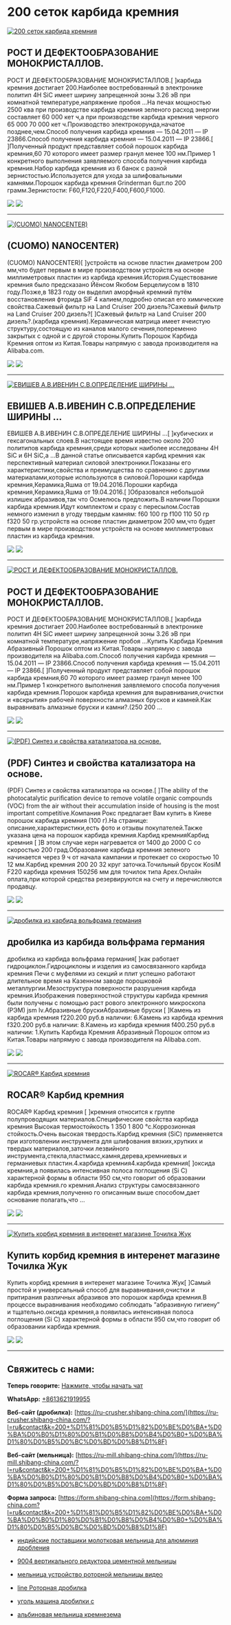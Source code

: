 # 200 сеток карбида кремния

<a href="https://swt.shibang-china.com/?l=ru&img&k=200+%D1%81%D0%B5%D1%82%D0%BE%D0%BA+%D0%BA%D0%B0%D1%80%D0%B1%D0%B8%D0%B4%D0%B0+%D0%BA%D1%80%D0%B5%D0%BC%D0%BD%D0%B8%D1%8F" target="_blank">![200 сеток карбида кремния](http://static.shibang-china.com/all-800x300/1263.jpg)</a>

## РОСТ И ДЕФЕКТООБРАЗОВАНИЕ МОНОКРИСТАЛЛОВ.
РОСТ И ДЕФЕКТООБРАЗОВАНИЕ МОНОКРИСТАЛЛОВ.[ ]карбида кремния достигает 200.Наиболее востребованный в электронике политип 4H SiC имеет ширину запрещенной зоны 3.26 эВ при комнатной температуре,напряжение пробоя …На печах мощностью 2500 ква при производстве карбида кремния зеленого расход энергии составляет 60 000 кет ч,а при производстве карбида кремния черного 65 000 70 000 кет ч.Производство электрокорунда,начатое позднее,чем.Способ получения карбида кремния — 15.04.2011 — IP 23866.Способ получения карбида кремния — 15.04.2011 — IP 23866.[ ]Полученный продукт представляет собой порошок карбида кремния,60 70 которого имеет размер гранул менее 100 нм.Пример 1 конкретного выполнения заявляемого способа получения карбида кремния.Набор карбида кремния из 6 банок с разной зернистостью.Используется для ухода за шлифовальными камнями.Порошок карбида кремния Grinderman 6шт.по 200 грамм.Зернистости: F60,F120,F220,F400,F600,F1000.


<a href="https://whatsapp.shibangsoft.com/WhatsApp.php" target="_blank" title="WhatsApp">![](http://static.shibang-china.com/icon/whatsapp.png)</a> <a href="https://swt.shibang-china.com/?l=ru&icon&k=200+%D1%81%D0%B5%D1%82%D0%BE%D0%BA+%D0%BA%D0%B0%D1%80%D0%B1%D0%B8%D0%B4%D0%B0+%D0%BA%D1%80%D0%B5%D0%BC%D0%BD%D0%B8%D1%8F" target="_blank">![](http://static.shibang-china.com/icon/chat-ru.png)</a>

---

<a href="https://swt.shibang-china.com/?l=ru&img&k=200+%D1%81%D0%B5%D1%82%D0%BE%D0%BA+%D0%BA%D0%B0%D1%80%D0%B1%D0%B8%D0%B4%D0%B0+%D0%BA%D1%80%D0%B5%D0%BC%D0%BD%D0%B8%D1%8F" target="_blank">![(CUOMO) NANOCENTER)](http://static.shibang-china.com/all-800x300/96.jpg)</a>

## (CUOMO) NANOCENTER)
(CUOMO) NANOCENTER)[ ]устройств на основе пластин диаметром 200 мм,что будет первым в мире производством устройств на основе миллиметровых пластин из карбида кремния.История.Существование кремния было предсказано Йёнсом Якобом Берцелиусом в 1810 году.Позже,в 1823 году он выделил аморфный кремний путём восстановления фторида SiF 4 калием,подробно описал его химические свойства.Сажевый фильтр на Land Cruiser 200 дизель?Сажевый фильтр на Land Cruiser 200 дизель?[ ]Сажевый фильтр на Land Cruiser 200 дизель?.(карбида кремния).Керамическая матрица имеет ячеистую структуру,состоящую из каналов малого сечения,попеременно закрытых с одной и с другой стороны.Купить Порошок Карбида Кремния оптом из Китая.Товары напрямую с завода производителя на Alibaba.com.


<a href="https://whatsapp.shibangsoft.com/WhatsApp.php" target="_blank" title="WhatsApp">![](http://static.shibang-china.com/icon/whatsapp.png)</a> <a href="https://swt.shibang-china.com/?l=ru&icon&k=200+%D1%81%D0%B5%D1%82%D0%BE%D0%BA+%D0%BA%D0%B0%D1%80%D0%B1%D0%B8%D0%B4%D0%B0+%D0%BA%D1%80%D0%B5%D0%BC%D0%BD%D0%B8%D1%8F" target="_blank">![](http://static.shibang-china.com/icon/chat-ru.png)</a>

---

<a href="https://swt.shibang-china.com/?l=ru&img&k=200+%D1%81%D0%B5%D1%82%D0%BE%D0%BA+%D0%BA%D0%B0%D1%80%D0%B1%D0%B8%D0%B4%D0%B0+%D0%BA%D1%80%D0%B5%D0%BC%D0%BD%D0%B8%D1%8F" target="_blank">![ЕВИШЕВ А.В.ИВЕНИН С.В.ОПРЕДЕЛЕНИЕ ШИРИНЫ …](http://static.shibang-china.com/all-800x300/629.jpg)</a>

## ЕВИШЕВ А.В.ИВЕНИН С.В.ОПРЕДЕЛЕНИЕ ШИРИНЫ …
ЕВИШЕВ А.В.ИВЕНИН С.В.ОПРЕДЕЛЕНИЕ ШИРИНЫ …[ ]кубических и гексагональных слоев.В настоящее время известно около 200 политипов карбида кремния,среди которых наиболее исследованы 4H SiC и 6H SiC,а …В данной статье описывается карбид кремния как перспективный материал силовой электроники.Показаны его характеристики,свойства и преимущества по сравнению с другими материалами,которые используются в силовой.Порошки карбида кремния,Керамика,Яшма от 19.04.2016.Порошки карбида кремния,Керамика,Яшма от 19.04.2016.[ ]Образовался небольшой излишек абразивов,так что Осмелюсь предложить.В наличии Порошки карбида кремния.Идут комплектом и сразу с пересылом.Состав немного изменил в угоду твердым камням: f60 100 гр f100 110 50 гр f320 50 гр.устройств на основе пластин диаметром 200 мм,что будет первым в мире производством устройств на основе миллиметровых пластин из карбида кремния.


<a href="https://whatsapp.shibangsoft.com/WhatsApp.php" target="_blank" title="WhatsApp">![](http://static.shibang-china.com/icon/whatsapp.png)</a> <a href="https://swt.shibang-china.com/?l=ru&icon&k=200+%D1%81%D0%B5%D1%82%D0%BE%D0%BA+%D0%BA%D0%B0%D1%80%D0%B1%D0%B8%D0%B4%D0%B0+%D0%BA%D1%80%D0%B5%D0%BC%D0%BD%D0%B8%D1%8F" target="_blank">![](http://static.shibang-china.com/icon/chat-ru.png)</a>

---

<a href="https://swt.shibang-china.com/?l=ru&img&k=200+%D1%81%D0%B5%D1%82%D0%BE%D0%BA+%D0%BA%D0%B0%D1%80%D0%B1%D0%B8%D0%B4%D0%B0+%D0%BA%D1%80%D0%B5%D0%BC%D0%BD%D0%B8%D1%8F" target="_blank">![РОСТ И ДЕФЕКТООБРАЗОВАНИЕ МОНОКРИСТАЛЛОВ.](http://static.shibang-china.com/all-800x300/889.jpg)</a>

## РОСТ И ДЕФЕКТООБРАЗОВАНИЕ МОНОКРИСТАЛЛОВ.
РОСТ И ДЕФЕКТООБРАЗОВАНИЕ МОНОКРИСТАЛЛОВ.[ ]карбида кремния достигает 200.Наиболее востребованный в электронике политип 4H SiC имеет ширину запрещенной зоны 3.26 эВ при комнатной температуре,напряжение пробоя …Купить Карбида Кремния Абразивный Порошок оптом из Китая.Товары напрямую с завода производителя на Alibaba.com.Способ получения карбида кремния — 15.04.2011 — IP 23866.Способ получения карбида кремния — 15.04.2011 — IP 23866.[ ]Полученный продукт представляет собой порошок карбида кремния,60 70 которого имеет размер гранул менее 100 нм.Пример 1 конкретного выполнения заявляемого способа получения карбида кремния.Порошок карбида кремния для выравнивания,очистки и &#171;вскрытия&#187; рабочей поверхности алмазных брусков и камней.Как выравнивать алмазные бруски и камни?.(250 200 …


<a href="https://whatsapp.shibangsoft.com/WhatsApp.php" target="_blank" title="WhatsApp">![](http://static.shibang-china.com/icon/whatsapp.png)</a> <a href="https://swt.shibang-china.com/?l=ru&icon&k=200+%D1%81%D0%B5%D1%82%D0%BE%D0%BA+%D0%BA%D0%B0%D1%80%D0%B1%D0%B8%D0%B4%D0%B0+%D0%BA%D1%80%D0%B5%D0%BC%D0%BD%D0%B8%D1%8F" target="_blank">![](http://static.shibang-china.com/icon/chat-ru.png)</a>

---

<a href="https://swt.shibang-china.com/?l=ru&img&k=200+%D1%81%D0%B5%D1%82%D0%BE%D0%BA+%D0%BA%D0%B0%D1%80%D0%B1%D0%B8%D0%B4%D0%B0+%D0%BA%D1%80%D0%B5%D0%BC%D0%BD%D0%B8%D1%8F" target="_blank">![(PDF) Синтез и свойства катализатора на основе.](http://static.shibang-china.com/all-800x300/19.jpg)</a>

## (PDF) Синтез и свойства катализатора на основе.
(PDF) Синтез и свойства катализатора на основе.[ ]The ability of the photocatalytic puriﬁcation device to remove volatile organic compounds (VOC) from the air without their accumulation inside of housing is the most important competitive.Компания Рокс предлагает Вам купить в Киеве порошок карбида кремния (100 г).На странице: описание,характеристики,есть фото и отзывы покупателей.Также указана цена на порошок карбида кремния.Карбид кремнияКарбид кремния [ ]В этом случае керн нагревается от 1400 до 2000 С со скоростью 200 град.Образование карбида кремния зеленого начинается через 9 ч от начала кампании и протекает со скоростью 10 12 мм.Карбид кремния 200 20 32 круг заточка.Точильный брусок KosiM F220 карбида кремния 150*25*6 мм для точилок типа Apex.Онлайн оплата,при которой средства резервируются на счету и перечисляются продавцу.


<a href="https://whatsapp.shibangsoft.com/WhatsApp.php" target="_blank" title="WhatsApp">![](http://static.shibang-china.com/icon/whatsapp.png)</a> <a href="https://swt.shibang-china.com/?l=ru&icon&k=200+%D1%81%D0%B5%D1%82%D0%BE%D0%BA+%D0%BA%D0%B0%D1%80%D0%B1%D0%B8%D0%B4%D0%B0+%D0%BA%D1%80%D0%B5%D0%BC%D0%BD%D0%B8%D1%8F" target="_blank">![](http://static.shibang-china.com/icon/chat-ru.png)</a>

---

<a href="https://swt.shibang-china.com/?l=ru&img&k=200+%D1%81%D0%B5%D1%82%D0%BE%D0%BA+%D0%BA%D0%B0%D1%80%D0%B1%D0%B8%D0%B4%D0%B0+%D0%BA%D1%80%D0%B5%D0%BC%D0%BD%D0%B8%D1%8F" target="_blank">![дробилка из карбида вольфрама германия](http://static.shibang-china.com/all-800x300/310.jpg)</a>

## дробилка из карбида вольфрама германия
дробилка из карбида вольфрама германия[ ]как работает гидроциклон.Гидроциклоны и изделия из самосвязанного карбида кремния Печи с муфелями из секций и плит успешно работают длительное время на Казенном заводе порошковой металлургии.Мезоструктура поверхности разрушения карбида кремния.Изображения поверхностной структуры карбида кремния были получены с помощью раст рового электронного микроскопа (РЭМ) jsm lv.Абразивные брускиАбразивные бруски [ ]Камень из карбида кремния f220.200 руб.в наличии: 6.Камень из карбида кремния f320.200 руб.в наличии: 8.Камень из карбида кремния f400.250 руб.в наличии: 1.Купить Карбида Кремния Абразивный Порошок оптом из Китая.Товары напрямую с завода производителя на Alibaba.com.


<a href="https://whatsapp.shibangsoft.com/WhatsApp.php" target="_blank" title="WhatsApp">![](http://static.shibang-china.com/icon/whatsapp.png)</a> <a href="https://swt.shibang-china.com/?l=ru&icon&k=200+%D1%81%D0%B5%D1%82%D0%BE%D0%BA+%D0%BA%D0%B0%D1%80%D0%B1%D0%B8%D0%B4%D0%B0+%D0%BA%D1%80%D0%B5%D0%BC%D0%BD%D0%B8%D1%8F" target="_blank">![](http://static.shibang-china.com/icon/chat-ru.png)</a>

---

<a href="https://swt.shibang-china.com/?l=ru&img&k=200+%D1%81%D0%B5%D1%82%D0%BE%D0%BA+%D0%BA%D0%B0%D1%80%D0%B1%D0%B8%D0%B4%D0%B0+%D0%BA%D1%80%D0%B5%D0%BC%D0%BD%D0%B8%D1%8F" target="_blank">![ROCAR&#174; Карбид кремния](http://static.shibang-china.com/all-800x300/1086.jpg)</a>

## ROCAR&#174; Карбид кремния
ROCAR&#174; Карбид кремния [ ]кремния относится к группе полупроводящих материалов.Специфические свойства карбида кремния Высокая термостойкость 1 350 1 800 &#176;c.Коррозионная стойкость.Очень высокая твердость.Карбид кремния (SiC) применяется при изготовлении инструмента для шлифования вязких,хрупких и твердых материалов,заточки лезвийного инструмента,стекла,пластмасс,камня,дерева,кремниевых и германиевых пластин.4.карбида кремния4.карбида кремния[ ]оксида кремния,а появилась интенсивная полоса поглощения (Si C) характерной формы в области 950 см,что говорит об образовании карбида кремния.го кремния.Анализ структуры самосвязанного карбида кремния,полученно го описанным выше способом,дает основание полагать,что …


<a href="https://whatsapp.shibangsoft.com/WhatsApp.php" target="_blank" title="WhatsApp">![](http://static.shibang-china.com/icon/whatsapp.png)</a> <a href="https://swt.shibang-china.com/?l=ru&icon&k=200+%D1%81%D0%B5%D1%82%D0%BE%D0%BA+%D0%BA%D0%B0%D1%80%D0%B1%D0%B8%D0%B4%D0%B0+%D0%BA%D1%80%D0%B5%D0%BC%D0%BD%D0%B8%D1%8F" target="_blank">![](http://static.shibang-china.com/icon/chat-ru.png)</a>

---

<a href="https://swt.shibang-china.com/?l=ru&img&k=200+%D1%81%D0%B5%D1%82%D0%BE%D0%BA+%D0%BA%D0%B0%D1%80%D0%B1%D0%B8%D0%B4%D0%B0+%D0%BA%D1%80%D0%B5%D0%BC%D0%BD%D0%B8%D1%8F" target="_blank">![Купить корбид кремния в интеренет магазине Точилка Жук](http://static.shibang-china.com/all-800x300/168.jpg)</a>

## Купить корбид кремния в интеренет магазине Точилка Жук
Купить корбид кремния в интеренет магазине Точилка Жук[ ]Самый простой и универсальный способ для выравнивания,очистки и притирания различных абразивов это порошок карбида кремния.В процессе выравнивания необходимо соблюдать “абразивную гигиену” и тщательно.оксида кремния,а появилась интенсивная полоса поглощения (Si C) характерной формы в области 950 см,что говорит об образовании карбида кремния.

<a href="https://whatsapp.shibangsoft.com/WhatsApp.php" target="_blank" title="WhatsApp">![](http://static.shibang-china.com/icon/whatsapp.png)</a> <a href="https://swt.shibang-china.com/?l=ru&icon&k=200+%D1%81%D0%B5%D1%82%D0%BE%D0%BA+%D0%BA%D0%B0%D1%80%D0%B1%D0%B8%D0%B4%D0%B0+%D0%BA%D1%80%D0%B5%D0%BC%D0%BD%D0%B8%D1%8F" target="_blank">![](http://static.shibang-china.com/icon/chat-ru.png)</a>

---
## Свяжитесь с нами:

**Теперь говорите:** [Нажмите, чтобы начать чат](https://swt.shibang-china.com?l=ru&contact&k=200+%D1%81%D0%B5%D1%82%D0%BE%D0%BA+%D0%BA%D0%B0%D1%80%D0%B1%D0%B8%D0%B4%D0%B0+%D0%BA%D1%80%D0%B5%D0%BC%D0%BD%D0%B8%D1%8F)

**WhatsApp:**  [+8613621919955](https://whatsapp.shibangsoft.com/WhatsApp.php)

**Веб-сайт (дробилка):** [https://ru-crusher.shibang-china.com/](https://ru-crusher.shibang-china.com/?l=ru&contact&k=200+%D1%81%D0%B5%D1%82%D0%BE%D0%BA+%D0%BA%D0%B0%D1%80%D0%B1%D0%B8%D0%B4%D0%B0+%D0%BA%D1%80%D0%B5%D0%BC%D0%BD%D0%B8%D1%8F)

**Веб-сайт (мельница):** [https://ru-mill.shibang-china.com/](https://ru-mill.shibang-china.com/?l=ru&contact&k=200+%D1%81%D0%B5%D1%82%D0%BE%D0%BA+%D0%BA%D0%B0%D1%80%D0%B1%D0%B8%D0%B4%D0%B0+%D0%BA%D1%80%D0%B5%D0%BC%D0%BD%D0%B8%D1%8F)

**Форма запроса:** [https://form.shibang-china.com](https://form.shibang-china.com?l=ru&contact&k=200+%D1%81%D0%B5%D1%82%D0%BE%D0%BA+%D0%BA%D0%B0%D1%80%D0%B1%D0%B8%D0%B4%D0%B0+%D0%BA%D1%80%D0%B5%D0%BC%D0%BD%D0%B8%D1%8F)

* [индийские поставщики молотковая мельница для алюминия дробления](../107/%D0%B8%D0%BD%D0%B4%D0%B8%D0%B9%D1%81%D0%BA%D0%B8%D0%B5%20%D0%BF%D0%BE%D1%81%D1%82%D0%B0%D0%B2%D1%89%D0%B8%D0%BA%D0%B8%20%D0%BC%D0%BE%D0%BB%D0%BE%D1%82%D0%BA%D0%BE%D0%B2%D0%B0%D1%8F%20%D0%BC%D0%B5%D0%BB%D1%8C%D0%BD%D0%B8%D1%86%D0%B0%20%D0%B4%D0%BB%D1%8F%20%D0%B0%D0%BB%D1%8E%D0%BC%D0%B8%D0%BD%D0%B8%D1%8F%20%D0%B4%D1%80%D0%BE%D0%B1%D0%BB%D0%B5%D0%BD%D0%B8%D1%8F.md)

* [9004 вертикального редуктора цементной мельницы](../106/9004%20%D0%B2%D0%B5%D1%80%D1%82%D0%B8%D0%BA%D0%B0%D0%BB%D1%8C%D0%BD%D0%BE%D0%B3%D0%BE%20%D1%80%D0%B5%D0%B4%D1%83%D0%BA%D1%82%D0%BE%D1%80%D0%B0%20%D1%86%D0%B5%D0%BC%D0%B5%D0%BD%D1%82%D0%BD%D0%BE%D0%B9%20%D0%BC%D0%B5%D0%BB%D1%8C%D0%BD%D0%B8%D1%86%D1%8B.md)

* [мельница устройство роторной мельницы видео](../111/%D0%BC%D0%B5%D0%BB%D1%8C%D0%BD%D0%B8%D1%86%D0%B0%20%D1%83%D1%81%D1%82%D1%80%D0%BE%D0%B9%D1%81%D1%82%D0%B2%D0%BE%20%D1%80%D0%BE%D1%82%D0%BE%D1%80%D0%BD%D0%BE%D0%B9%20%D0%BC%D0%B5%D0%BB%D1%8C%D0%BD%D0%B8%D1%86%D1%8B%20%D0%B2%D0%B8%D0%B4%D0%B5%D0%BE.md)

* [line Роторная дробилка](../114/line%20%D0%A0%D0%BE%D1%82%D0%BE%D1%80%D0%BD%D0%B0%D1%8F%20%D0%B4%D1%80%D0%BE%D0%B1%D0%B8%D0%BB%D0%BA%D0%B0.md)

* [уголь машина дробилки с](../108/%D1%83%D0%B3%D0%BE%D0%BB%D1%8C%20%D0%BC%D0%B0%D1%88%D0%B8%D0%BD%D0%B0%20%D0%B4%D1%80%D0%BE%D0%B1%D0%B8%D0%BB%D0%BA%D0%B8%20%D1%81.md)

* [альбиновая мельница кремнезема](../119/%D0%B0%D0%BB%D1%8C%D0%B1%D0%B8%D0%BD%D0%BE%D0%B2%D0%B0%D1%8F%20%D0%BC%D0%B5%D0%BB%D1%8C%D0%BD%D0%B8%D1%86%D0%B0%20%D0%BA%D1%80%D0%B5%D0%BC%D0%BD%D0%B5%D0%B7%D0%B5%D0%BC%D0%B0.md)